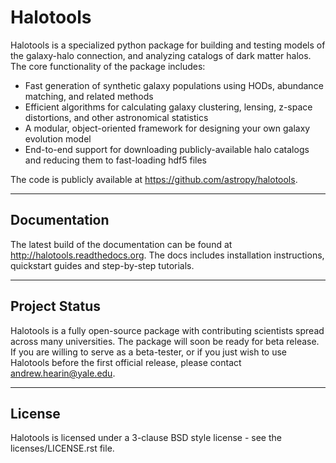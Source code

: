 # Halotools

Halotools is a specialized python package for building and testing models of the 
galaxy-halo connection, and analyzing catalogs of dark matter halos. 
The core functionality of the package includes:

* Fast generation of synthetic galaxy populations using HODs, abundance matching, and related methods
* Efficient algorithms for calculating galaxy clustering, lensing, z-space distortions, and other astronomical statistics 
* A modular, object-oriented framework for designing your own galaxy evolution model
* End-to-end support for downloading publicly-available halo catalogs and reducing them to fast-loading hdf5 files

The code is publicly available at https://github.com/astropy/halotools. 

---

## Documentation

The latest build of the documentation can be found at http://halotools.readthedocs.org. The docs includes installation instructions, quickstart guides and step-by-step tutorials. 

---

## Project Status

Halotools is a fully open-source package with contributing scientists spread across many universities. The package will soon be ready for beta release. If you are willing to serve as a beta-tester, or if you just wish to use Halotools before the first official release, please contact andrew.hearin@yale.edu.

---

## License 

Halotools is licensed under a 3-clause BSD style license - see the licenses/LICENSE.rst file.

